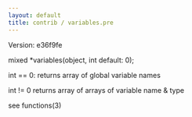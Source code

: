 ```yaml
---
layout: default
title: contrib / variables.pre
---
```


Version: e36f9fe

mixed *variables(object, int default: 0);

int == 0:
returns array of global variable names

int != 0
returns array of arrays of variable name & type

see functions(3)
